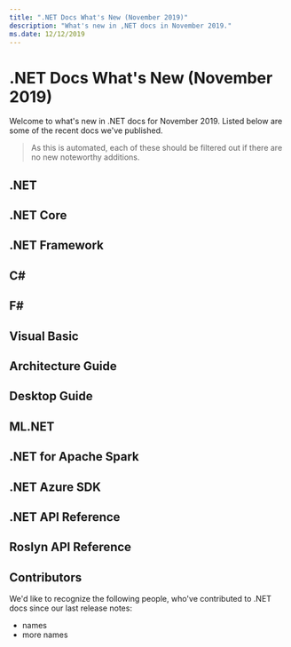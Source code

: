 ```yaml
---
title: ".NET Docs What's New (November 2019)"
description: "What's new in ,NET docs in November 2019."
ms.date: 12/12/2019
---
```


# .NET Docs What's New (November 2019)

Welcome to what's new in .NET docs for November 2019. Listed below are some of the recent docs we've published.

> As this is automated, each of these should be filtered out if there are no new noteworthy additions.

## .NET

## .NET Core

## .NET Framework

## C# #

## F# #

## Visual Basic 

## Architecture Guide

## Desktop Guide

## ML.NET

## .NET for Apache Spark

## .NET Azure SDK

## .NET API Reference

## Roslyn API Reference

## Contributors

We'd like to recognize the following people, who've contributed to .NET docs since our last release notes:

- names
- more names
